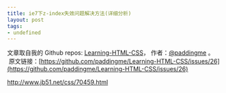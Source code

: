 ```yaml
---
title: ie7下z-index失效问题解决方法(详细分析)
layout: post
tags:
- undefined
---
```



 文章取自我的 Github  repos: [Learning-HTML-CSS](https://github.com/paddingme/Learning-HTML-CSS)， 作者：[@paddingme](http://padding.me/about.html) 。 
 &nbsp;原文链接：[https://github.com/paddingme/Learning-HTML-CSS/issues/26](https://github.com/paddingme/Learning-HTML-CSS/issues/26)

http://www.jb51.net/css/70459.html